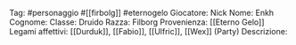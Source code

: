 Tag: #personaggio #[[firbolg]] #eternogelo 
Giocatore: Nick
Nome: Enkh
Cognome: 
Classe: Druido
Razza: Filborg
Provenienza: [[Eterno Gelo]]
Legami affettivi: [[Durduk]], [[Fabio]], [[Ulfric]], [[Wex]] (Party)
Descrizione: